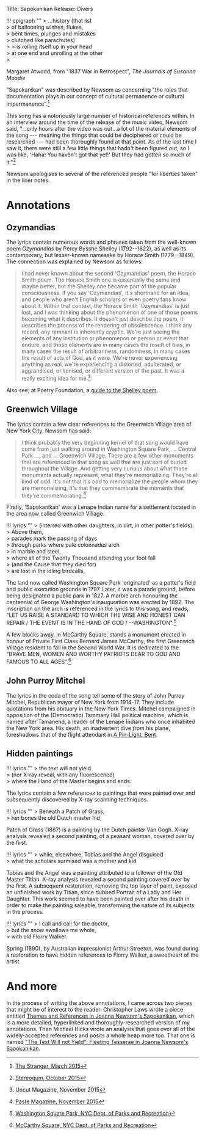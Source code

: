 Title: Sapokanikan
Release: Divers

!!! epigraph ""
	> ...history (that list  
	> of ballooning wishes, flukes,  
	> bent times, plunges and mistakes  
	> clutched like parachutes)  
	> 
	> is rolling itself up in your head  
	> at one end and unrolling at the other  
	> <footer>Margaret Atwood, from "1837 War in Retrospect", <cite>The Journals of Susanna Moodie</cite></footer>

"Sapokanikan" was described by Newsom as concerning "the roles that documentation plays in our concept of cultural permanence or cultural impermanence".[^stranger]

This song has a notoriously large number of historical references within. In an interview around the time of the release of the music video, Newsom said, "...only hours after the video was out...a lot of the material elements of the song --- meaning the things that could be deciphered or could be researched --- had been thoroughly found at that point. As of the last time I saw it, there were still a few little things that hadn't been figured out, so I was like, 'Haha! You haven't got that yet!' But they had gotten so much of it."[^stereogum]

Newsom apologises to several of the referenced people "for liberties taken" in the liner notes.

[^stranger]:[The Stranger, March 2015][stranger]
[^stereogum]:[Stereogum, October 2015][stereogum]

# Annotations #

## Ozymandias ##

The lyrics contain numerous words and phrases taken from the well-known poem *Ozymandias* by Percy Bysshe Shelley (1792--1822), as well as its contemporary, but lesser-known namesake by Horace Smith (1779--1849). The connection was explained by Newsom as follows:

> I had never known about the second 'Ozymandias' poem, the Horace Smith poem. The Horace Smith one is essentially the same and maybe better, but the Shelley one became part of the popular consciousness. If you say 'Ozymandias', it's shorthand for an idea, and people who aren't English scholars or even poetry fans know about it. Within that context, the Horace Smith 'Ozymandias' is just lost, and I was thinking about the phenomenon of one of those poems becoming what it describes. It doesn't just describe the poem, it describes the process of the rendering of obsolescence. I think any record, any remnant is inherently cryptic. We're just seeing the elements of any institution or phenomenon or person or event that endure, and those elements are in many cases the result of bias, in many cases the result of arbitrariness, randomness, in many cases the result of acts of God, as it were. We're never experiencing anything as real, we're experiencing a distorted, adulterated, or aggrandised, or lionised, or different version of the past. It was a really exciting idea for me.[^uncut]

[^uncut]:Uncut Magazine, November 2015

Also see, at Poetry Foundation, a [guide to the Shelley poem](http://www.poetryfoundation.org/resources/learning/core-poems/detail/46565#guide).

## Greenwich Village ##

The lyrics contain a few clear references to the Greenwich Village area of New York City. Newsom has said:
> I think probably the very beginning kernel of that song would have come from just walking around in Washington Square Park, ... Central Park ..., and ... Greenwich Village. There are a few other monuments that are referenced in that song as well that are just sort of buried throughout the Village. And getting very curious about what those monuments actually represent, what they're memorializing. They're all kind of odd. It's not that it's odd to memorialize the people whom they are memorializing, it's that they commemorate the moments that they're commemorating.[^paste]

[^paste]:[Paste Magazine, November 2015][paste]

Firstly, 'Sapokanikan' was a Lenape Indian name for a settlement located in the area now called Greenwich Village.

!!! lyrics ""
	> (interred with other daughters, in dirt, in other potter's fields).  
	> Above them,  
	> parades mark the passing of days  
	> through parks where pale colonnades arch  
	> in marble and steel,  
	> where all of the Twenty Thousand attending your foot fall  
	> (and the Cause that they died for)  
	> are lost in the idling birdcalls,
	
The land now called Washington Square Park 'originated' as a potter's field and public execution grounds in 1797. Later, it was a parade ground, before being designated a public park in 1827. A marble arch honouring the centennial of George Washington's inauguration was erected by 1892. The inscription on the arch is referenced in the lyrics to this song, and reads, "LET US RAISE A STANDARD TO WHICH THE WISE AND HONEST CAN REPAIR / THE EVENT IS IN THE HAND OF GOD / --WASHINGTON".[^washington]

A few blocks away, in McCarthy Square, stands a monument erected in honour of  Private First Class Bernard James McCarthy, the first Greenwich Village resident to fall in the Second World War. It is dedicated to the "BRAVE MEN, WOMEN AND WORTHY PATRIOTS DEAR TO GOD AND FAMOUS TO ALL AGES".[^mccarthy]

[^washington]: [Washington Square Park, NYC Dept. of Parks and Recreation][washington]
[^mccarthy]: [McCarthy Square, NYC Dept. of Parks and Recreation][mccarthy]


## John Purroy Mitchel ##

The lyrics in the coda of the song tell some of the story of John Purroy Mitchel, Republican mayor of New York from 1914-17. They include quotations from his obituary in the New York Times. Mitchel campaigned in opposition of the (Democratic) Tammany Hall political machine, which is named after Tamanend, a leader of the Lenape Indians who once inhabited the New York area. His death, an inadvertent dive *from* his plane, foreshadows that of the flight attendant in [A Pin-Light, Bent]({filename}apinlightbent.md).

## Hidden paintings ##

!!! lyrics ""
	> the text will not yield  
	> (nor X-ray reveal, with any fluorescence)  
	> where the Hand of the Master begins and ends.

The lyrics contain a few references to paintings that were painted over and subsequently discovered by X-ray scanning techniques.

!!! lyrics ""
	> Beneath a Patch of Grass,  
	> her bones the old Dutch master hid,

Patch of Grass (1887) is a painting by the Dutch painter Van Gogh. X-ray analysis revealed a second painting, of a peasant woman, covered over by the first.

!!! lyrics ""
	> while, elsewhere, Tobias and the Angel disguised  
	> what the scholars surmised was a mother and kid

Tobias and the Angel was a painting attributed to a follower of the Old Master Titian. X-ray analysis revealed a second painting covered over by the first. A subsequent restoration, removing the top layer of paint, exposed an unfinished work by Titian, since dubbed Portrait of a Lady and Her Daughter. This work seemed to have been painted over after his death in order to make the painting saleable, transforming the nature of its subjects in the process.

!!! lyrics ""
	> I call and call for the doctor,  
	> but the snow swallows me whole,  
	> with old Florry Walker.

Spring (1890), by Australian impressionist Arthur Streeton, was found during a restoration to have hidden references to Florry Walker, a sweetheart of the artist.

# And more #
In the process of writing the above annotations, I came across two pieces that might be of interest to the reader. Christopher Laws wrote a piece entitled [Themes and References in Joanna Newsom's Sapokanikan][culturedarm], which is a more detailed, hyperlinked and thoroughly-researched version of my annotations. Then Michael Hicks wrote an analysis that goes over all of the widely-accepted references and posits a whole heap more too. That one is named ["The Text Will not Yield": Fleeting Tesserae in Joanna Newsom's Sapokanikan][tesserae].

[paste]: https://www.pastemagazine.com/articles/2015/11/joanna-newsom-discusses-divers-and-her-solipsistic.html
[stereogum]: http://www.stereogum.com/1837843/qa-joanna-newsom-on-moving-rocks-annotating-lyrics-and-playing-the-hits/franchises/interview/ "Stereogum interview"
[stranger]: http://www.thestranger.com/slog/2016/03/23/23844024/joanna-newsom-the-stranger-interview
[culturedarm]: http://culturedarm.com/themes-and-references-in-joanna-newsoms-sapokanikan/
[tesserae]: https://medium.com/@hexagn/the-text-will-not-yield-6872a6894ab3
[mccarthy]: https://www.nycgovparks.org/parks/mccarthy-square/history
[washington]: https://www.nycgovparks.org/parks/washington-square-park/history


